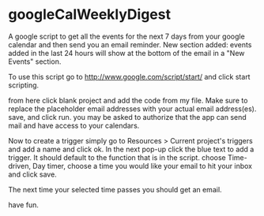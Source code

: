 googleCalWeeklyDigest
=====================

A google script to get all the events for the next 7 days from your google calendar and then send you an email reminder. New section added: events added in the last 24 hours will show at the bottom of the email in a "New Events" section.

To use this script go to http://www.google.com/script/start/ and click start scripting.

from here click blank project and add the code from my file.
Make sure to replace the placeholder email addresses with your actual email address(es).
save, and click run. you may be asked to authorize that the app can send mail and have access to your calendars.

Now to create a trigger simply go to Resources > Current project's triggers and add a name and click ok.
In the next pop-up click the blue text to add a trigger.
It should default to the function that is in the script. choose Time-driven, Day timer, choose a time you would like your email to hit your inbox and click save.

The next time your selected time passes you should get an email.

have fun.
